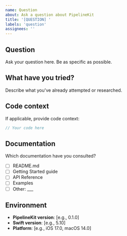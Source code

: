 ```yaml
---
name: Question
about: Ask a question about PipelineKit
title: '[QUESTION] '
labels: 'question'
assignees: ''
---
```


## Question
Ask your question here. Be as specific as possible.

## What have you tried?
Describe what you've already attempted or researched.

## Code context
If applicable, provide code context:

```swift
// Your code here
```

## Documentation
Which documentation have you consulted?
- [ ] README.md
- [ ] Getting Started guide
- [ ] API Reference
- [ ] Examples
- [ ] Other: ___

## Environment
- **PipelineKit version**: [e.g., 0.1.0]
- **Swift version**: [e.g., 5.10]
- **Platform**: [e.g., iOS 17.0, macOS 14.0]
